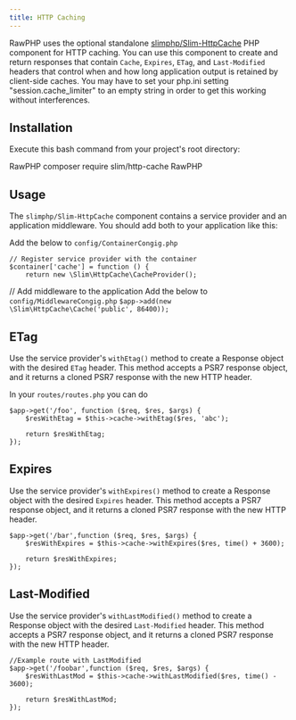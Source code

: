 ```yaml
---
title: HTTP Caching
---
```


RawPHP uses the optional standalone [slimphp/Slim-HttpCache](https://github.com/slimphp/Slim-HttpCache) PHP component
for HTTP caching. You can use this component to create and return responses that
contain `Cache`, `Expires`, `ETag`, and `Last-Modified` headers that control
when and how long application output is retained by client-side caches. You may have to set your php.ini setting "session.cache_limiter" to an empty string in order to get this working without interferences.

## Installation

Execute this bash command from your project's root directory:

RawPHP
composer require slim/http-cache
RawPHP

## Usage

The `slimphp/Slim-HttpCache` component contains a service provider and an application
middleware. You should add both to your application like this:

Add the below to `config/ContainerCongig.php`
```
// Register service provider with the container
$container['cache'] = function () {
    return new \Slim\HttpCache\CacheProvider();
```

// Add middleware to the application
Add the below to `config/MiddlewareCongig.php`
`$app->add(new \Slim\HttpCache\Cache('public', 86400));`


## ETag

Use the service provider's `withEtag()` method to create a Response object
with the desired `ETag` header. This method accepts a PSR7 response object,
and it returns a cloned PSR7 response with the new HTTP header.

In your `routes/routes.php` you can do
```
$app->get('/foo', function ($req, $res, $args) {
    $resWithEtag = $this->cache->withEtag($res, 'abc');

    return $resWithEtag;
});
```

## Expires

Use the service provider's `withExpires()` method to create a Response object
with the desired `Expires` header. This method accepts a PSR7 response object,
and it returns a cloned PSR7 response with the new HTTP header.

```
$app->get('/bar',function ($req, $res, $args) {
    $resWithExpires = $this->cache->withExpires($res, time() + 3600);

    return $resWithExpires;
});
```

## Last-Modified

Use the service provider's `withLastModified()` method to create a Response object
with the desired `Last-Modified` header. This method accepts a PSR7 response object,
and it returns a cloned PSR7 response with the new HTTP header.

```
//Example route with LastModified
$app->get('/foobar',function ($req, $res, $args) {
    $resWithLastMod = $this->cache->withLastModified($res, time() - 3600);

    return $resWithLastMod;
});
```
